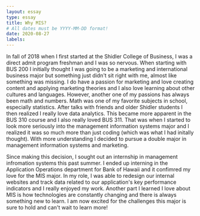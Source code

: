 ```yaml
---
layout: essay
type: essay
title: Why MIS?
# All dates must be YYYY-MM-DD format!
date: 2020-08-27
labels:
---
```


In fall of 2018 when I first started at the Shidler College of Business, I was a direct admit program freshman and I was so nervous. When starting with BUS 200 I initially thought I was going to be a marketing and international business major but something just didn't sit right with me, almost like something was missing. I do have a passion for marketing and love creating content and applying marketing theories and I also love learning about other cultures and languages. However, another one of my passions has always been math and numbers. Math was one of my favorite subjects in school, especially statistics. After talks with friends and older Shidler students I then realized I really love data analytics. This became more apparent in the BUS 310 course and I also really loved BUS 311. That was when I started to look more seriously into the management information systems major and I realized it was so much more than just coding (which was what I had initally thought). With more understanding I decided to pursue a double major in management information systems and marketing. 

Since making this decision, I sought out an internship in management infromation systems this past summer. I ended up interning in the Application Operations department for Bank of Hawaii and it confimred my love for the MIS major. In my role, I was able to redesign our internal websites and track data related to our application's key performance indicators and I really enjoyed my work. Another part I learned I love about MIS is how technologies are constantly changing and there is always something new to learn. I am now excited for the challenges this major is sure to hold and can't wait to learn more!
